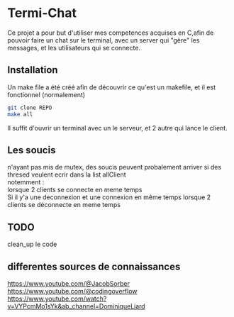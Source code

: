 # Termi-Chat

Ce projet a pour but d'utiliser mes competences acquises en C,afin de pouvoir faire un chat sur le terminal, avec un server qui "gère" les messages, et les utilisateurs qui se connecte. 

## Installation

Un make file a été créé afin de découvrir ce qu'est un makefile, et il est fonctionnel (normalement)

```bash
git clone REPO
make all
```
Il suffit d'ouvrir un terminal avec un le serveur, et 2 autre qui lance le client.

## Les soucis



n'ayant pas mis de mutex, des soucis peuvent probalement arriver si des thresed veulent ecrir dans la list allClient  
notemment :  
lorsque 2 clients se connecte en meme temps  
Si il y'a une deconnexion et une connexion en même temps
lorsque 2 clients se déconnecte en meme temps  


## TODO

clean_up le code



## differentes sources de connaissances

<https://www.youtube.com/@JacobSorber>  
<https://www.youtube.com/@codingoverflow>  
<https://www.youtube.com/watch?v=VYPcmMo1sYk&ab_channel=DominiqueLiard>  